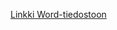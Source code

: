 [Linkki Word-tiedostoon](https://helsinkifi-my.sharepoint.com/:w:/g/personal/strajama_ad_helsinki_fi/EQKaAjp_eRRJpZPPQZS-CoIB0x-Ciyg5mQkY52AF3Db7Gg?e=wjxnnr)
